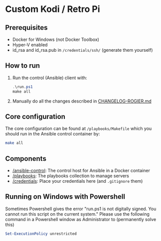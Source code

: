 # Custom Kodi / Retro Pi


## Prerequisites
* Docker for Windows (not Docker Toolbox)
* Hyper-V enabled
* id_rsa and id_rsa.pub in ```/credentials/ssh/``` (generate them yourself)

## How to run
1. Run the control (Ansible) client with:
    ```powershell
    .\run.ps1
    make all
    ```
2. Manually do all the changes described in [CHANGELOG-ROGIER.md](CHANGELOG-ROGIER.md)

## Core configuration
The core configuration can be found at ```/playbooks/Makefile``` which you should run in the Ansible control container by:
```bash
make all
```

## Components
* [/ansible-control](/ansible-control): The control host for Ansible in a Docker container
* [/playbooks](/playbooks): The playbooks collection to manage servers
* [/credentials](/credentials): Place your credentials here (and ```.gitignore``` them)

## Running on Windows with Powershell
Sometimes Powershell gives the error "run.ps1 is not digitally signed. You cannot run this script on the current system."
Please use the following command in a Powershell window as Administrator to (permanently solve this)
```powershell
Set-ExecutionPolicy unrestricted
```
